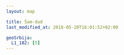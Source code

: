 ```yaml
---
layout: map

title: Šam-dud
last_modified_at: 2018-05-20T16:01:52+02:00

geoSrbija:
  L1_182: [5]
---
```

